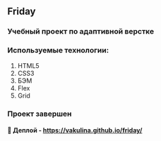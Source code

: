 ## Friday

### Учебный проект по адаптивной верстке

### Используемые технологии:
1. HTML5
2. CSS3
3. БЭМ
4. Flex
5. Grid

### Проект завершен

#### :link: Деплой - https://vakulina.github.io/friday/

